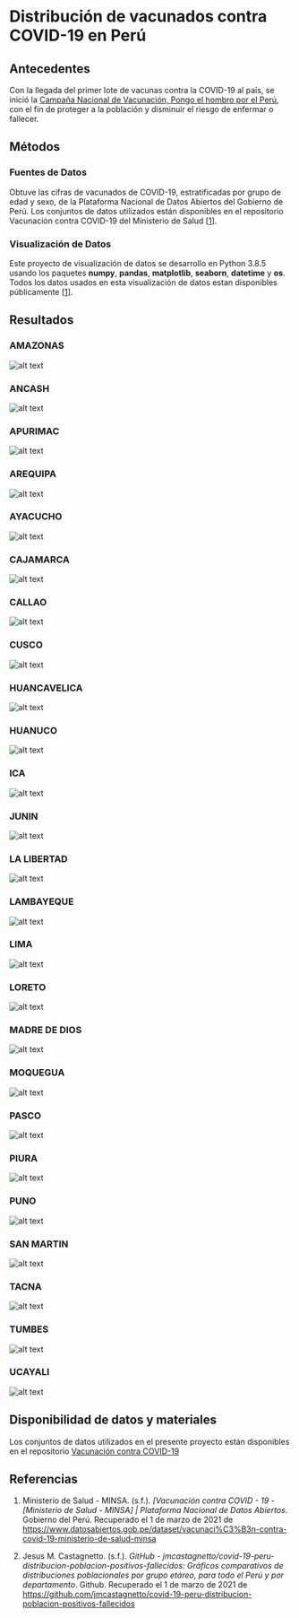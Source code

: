 # Distribución de vacunados contra COVID-19 en Perú

## Antecedentes

Con la llegada del primer lote de vacunas contra la COVID-19 al país, se inició la [Campaña Nacional de Vacunación, Pongo el hombro por el Perú](https://www.gob.pe/institucion/minsa/campa%C3%B1as/3451-campana-nacional-de-vacunacion-contra-la-covid-19 "Gobierno del Perú"), con el fin de proteger a la población y disminuir el riesgo de enfermar o fallecer.

## Métodos

### Fuentes de Datos

Obtuve las cifras de vacunados de COVID-19, estratificadas por grupo de edad y sexo, de la Plataforma Nacional de Datos Abiertos del Gobierno de Perú. Los conjuntos de datos utilizados están disponibles en el repositorio Vacunación contra COVID-19 del Ministerio de Salud [[1]].

### Visualización de Datos

Este proyecto de visualización de datos se desarrollo en Python 3.8.5 usando los paquetes **numpy**, **pandas**, **matplotlib**, **seaborn**, **datetime** y **os**. Todos los datos usados en esta visualización de datos estan disponibles públicamente [[1]].

## Resultados

### AMAZONAS
![alt text](dist/20210301_AMAZONAS.png "AMAZONAS")
### ANCASH
![alt text](dist/20210301_ANCASH.png "ANCASH")
### APURIMAC
![alt text](dist/20210301_APURIMAC.png "APURIMAC")
### AREQUIPA
![alt text](dist/20210301_AREQUIPA.png "AREQUIPA")
### AYACUCHO
![alt text](dist/20210301_AYACUCHO.png "AYACUCHO")
### CAJAMARCA
![alt text](dist/20210301_CAJAMARCA.png "CAJAMARCA")
### CALLAO
![alt text](dist/20210301_CALLAO.png "CALLAO")
### CUSCO
![alt text](dist/20210301_CUSCO.png "CUSCO")
### HUANCAVELICA
![alt text](dist/20210301_HUANCAVELICA.png "HUANCAVELICA")
### HUANUCO
![alt text](dist/20210301_HUANUCO.png "HUANUCO")
### ICA
![alt text](dist/20210301_ICA.png "ICA")
### JUNIN
![alt text](dist/20210301_JUNIN.png "JUNIN")
### LA LIBERTAD
![alt text](dist/20210301_LA_LIBERTAD.png "LA_LIBERTAD")
### LAMBAYEQUE
![alt text](dist/20210301_LAMBAYEQUE.png "LAMBAYEQUE")
### LIMA
![alt text](dist/20210301_LIMA.png "LIMA")
### LORETO
![alt text](dist/20210301_LORETO.png "LORETO")
### MADRE DE DIOS
![alt text](dist/20210301_MADRE_DE_DIOS.png "MADRE_DE_DIOS")
### MOQUEGUA
![alt text](dist/20210301_MOQUEGUA.png "MOQUEGUA")
### PASCO
![alt text](dist/20210301_PASCO.png "PASCO")
### PIURA
![alt text](dist/20210301_PIURA.png "PIURA")
### PUNO
![alt text](dist/20210301_PUNO.png "PUNO")
### SAN MARTIN
![alt text](dist/20210301_SAN_MARTIN.png "SAN_MARTIN")
### TACNA
![alt text](dist/20210301_TACNA.png "TACNA")
### TUMBES
![alt text](dist/20210301_TUMBES.png "TUMBES")
### UCAYALI
![alt text](dist/20210301_UCAYALI.png "UCAYALI")

## Disponibilidad de datos y materiales 

Los conjuntos de datos utilizados en el presente proyecto están disponibles en el repositorio [Vacunación contra COVID-19](https://www.datosabiertos.gob.pe/dataset/vacunaci%C3%B3n-contra-covid-19-ministerio-de-salud-minsa "[Ministerio de Salud - MINSA] | Plataforma Nacional de Datos Abiertos")

## Referencias

1. Ministerio de Salud - MINSA. (s.f.). _[Vacunación contra COVID - 19 - [Ministerio de Salud - MINSA] | Plataforma Nacional de Datos Abiertos_. Gobierno del Perú. Recuperado el 1 de marzo de 2021 de https://www.datosabiertos.gob.pe/dataset/vacunaci%C3%B3n-contra-covid-19-ministerio-de-salud-minsa

[1]: https://www.datosabiertos.gob.pe/dataset/vacunaci%C3%B3n-contra-covid-19-ministerio-de-salud-minsa

2. Jesus M. Castagnetto. (s.f.). _GitHub - jmcastagnetto/covid-19-peru-distribucion-poblacion-positivos-fallecidos: Gráficos comparativos de distribuciones poblacionales por grupo etáreo, para todo el Perú y por departamento_. Github. Recuperado el 1 de marzo de 2021 de https://github.com/jmcastagnetto/covid-19-peru-distribucion-poblacion-positivos-fallecidos   

